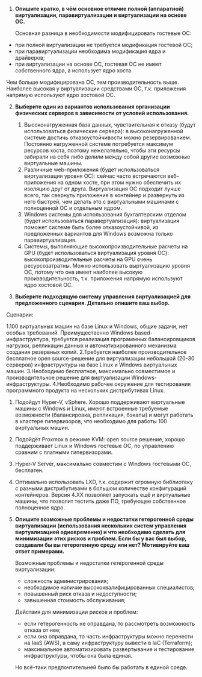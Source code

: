 1. **Опишите кратко, в чём основное отличие полной (аппаратной) виртуализации, паравиртуализации и виртуализации на основе ОС.**

   Основная разница в необходимости модифицировать гостевые ОС:
  - при полной виртуализации не требуется модификация гостевой ОС;
  - при паравиртуализации необходима модификация ядра и драйверов;
  - при виртуализации на основе ОС, гостевая ОС не имеет собственного ядра, а использует ядро хоста.  

Чем больше модифицирована ОС, тем производительность выше. Наиболее высокая у виртуализации средствами ОС, т.к. приложения напрямую используют ядро хостовой ОС.


2. **Выберите один из вариантов использования организации физических серверов в зависимости от условий использования.**

   1. Высоконагруженная база данных, чувствительная к отказу (будут использоваться физические сервера): в высоконагруженной системе достичь отказоустойчивости можно резервированием. Постоянно нагруженной системе потребуется максимум ресурсов хоста, поэтому нежелательно, чтобы эти ресурсы забирали на себя либо делили между собой другие возможные виртуальные машины.
   2. Различные web-приложения (будет использоваться виртуализация уровня ОС): сейчас часто встречаются веб-приложения на одном хосте, при этом нужно обеспечить их изоляцию друг от друга. Виртуализация ОС подходит лучше всего, так свернуть приложение в контейнер и развернуть из него быстрей, чем делать это с виртуальными машинами с полноценной ОС и отдельным ядром.
   3. Windows системы для использования бухгалтерским отделом (будет использоваться паравертуализация): виртуализация поможет системе быть более отказоустойчивой, из предложенных вариантов для Windows возможна только паравиртуализация.
   4. Системы, выполняющие высокопроизводительные расчеты на GPU (будет использоваться виртуализация уровня ОС): высокопроизводительные расчеты на GPU очень ресурсозатратны. Можно использовать выртуализацию уровня ОС, потому что она имеет наиболее высокую производительность, т.к. приложения напрямую используют ядро хостовой ОС.
   
   
3. **Выберите подходящую систему управления виртуализацией для предложенного сценария. Детально опишите ваш выбор.**

Сценарии:

1.100 виртуальных машин на базе Linux и Windows, общие задачи, нет особых требований. Преимущественно Windows based-инфраструктура, требуется реализация программных балансировщиков нагрузки, репликации данных и автоматизированного механизма создания резервных копий.
2.Требуется наиболее производительное бесплатное open source-решение для виртуализации небольшой (20-30 серверов) инфраструктуры на базе Linux и Windows виртуальных машин.
3.Необходимо бесплатное, максимально совместимое и производительное решение для виртуализации Windows-инфраструктуры.
4.Необходимо рабочее окружение для тестирования программного продукта на нескольких дистрибутивах Linux.

   1. Подойдут Hyper-V, vSphere. Хорошо поддерживают виртуальные машины с Windows и Linux, имеют встроенные требуемые возможности (балансировка, репликация, бэкапы) и могут работать в кластере гипервизоров, что необходимо для работы 100 виртуальных машин.
   2. Подойдёт Proxmox в режиме KVM: open source решение, хорошо поддерживает Linux и Windows гостевые ОС, по управлению сравним с платными гипервизорами.
   3. Hyper-V Server, максимально совместим c Windows гостевыми ОС, бесплатен.
   4. Оптимально использовать LXD, т.к. содержит огромную библиотеку с разными дистрибутивами в большом количестве конфигураций контейнеров. Версия 4.XX позволяет запускать ещё и виртуальные машины, что позволит тестить даже ПО, требующее собственное полноценное ядро.
   

4. **Опишите возможные проблемы и недостатки гетерогенной среды виртуализации (использования нескольких систем управления виртуализацией одновременно) и что необходимо сделать для минимизации этих рисков и проблем. Если бы у вас был выбор, создавали бы вы гетерогенную среду или нет? Мотивируйте ваш ответ примерами.**

    Возможные проблемы и недостатки гетерогенной среды виртуализации:
   - сложность администрирования;
   - необходимое наличие высококвалифицированных специалистов;
   - повышенный риск отказа и недоступности;
   - завышенная стоимость обслуживания;

   Действия для минимизации рисков и проблем:
   - если гетерогенность не оправдана, то рассмотреть возможность отказа от нее;
   - если она оправдана, то часть инфраструктуры можно перенести на IaaS (AWS), а саму инфраструктуру вывести в IaC (Terraform);
   - максимальное автоматизировать развертывание и тестирование инфраструктуры, чтобы она была единая.

   Но всё-таки предпочтительней было бы работать в единой среде. 

